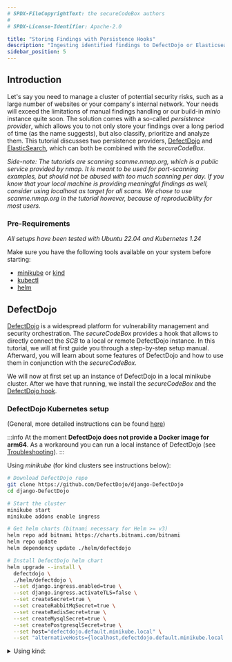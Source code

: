 ```yaml
---
# SPDX-FileCopyrightText: the secureCodeBox authors
#
# SPDX-License-Identifier: Apache-2.0

title: "Storing Findings with Persistence Hooks"
description: "Ingesting identified findings to DefectDojo or Elasticsearch"
sidebar_position: 5
---
```


## Introduction 

Let's say you need to manage a cluster of potential security risks, such as a large number of websites or
your company's internal network. Your needs will exceed the limitations of manual findings handling or our build-in
*minio* instance quite soon. The solution comes with a so-called *persistence provider*, which allows you to not only
store your findings over a long period of time (as the name suggests), but also classify, prioritize and analyze 
them. This tutorial discusses two persistence providers, [DefectDojo](#defectdojo) and [ElasticSearch](#elasticsearch), 
which can both be combined with the *secureCodeBox*.

*Side-note: The tutorials are scanning scanme.nmap.org, which is a public service provided by nmap. It is meant
to be used for port-scanning examples, but should not be abused with too much scanning per day. If you know that
your local machine is providing meaningful findings as well, consider using *localhost* as target for all scans.
We chose to use scanme.nmap.org in the tutorial however, because of reproducibility for most users.*

### Pre-Requirements
*All setups have been tested with Ubuntu 22.04 and Kubernetes 1.24*

Make sure you have the following tools available on your system before starting:
* [minikube](https://kubernetes.io/de/docs/tasks/tools/install-minikube/) or [kind](https://kind.sigs.k8s.io/docs/user/quick-start/#installation) 
* [kubectl](https://kubernetes.io/docs/tasks/tools/install-kubectl-linux/)
* [helm](https://helm.sh/docs/intro/install/)

## DefectDojo

[DefectDojo](https://github.com/DefectDojo/django-DefectDojo) is a widespread platform for vulnerability management
and security orchestration. The *secureCodeBox* provides a hook that allows to directly connect the *SCB* to a local
or remote DefectDojo instance. In this tutorial, we will at first guide you through a step-by-step setup manual.
Afterward, you will learn about some features of DefectDojo and how to use them in conjunction with the
*secureCodeBox*.

We will now at first set up an instance of DefectDojo in a local minikube cluster. After we have that running,
we install the *secureCodeBox* and the [DefectDojo hook](https://www.securecodebox.io/docs/hooks/defectdojo/).

### DefectDojo Kubernetes setup 

(General, more detailed instructions can be found [here](https://github.com/DefectDojo/django-DefectDojo/blob/dev/readme-docs/KUBERNETES.md))

:::info
At the moment **DefectDojo does not provide a Docker image for arm64**. As a workaround you can run a local instance
of DefectDojo (see [Troubleshooting](#troubleshooting)).
:::

Using *minikube* (for kind clusters see instructions below):
```bash
# Download DefectDojo repo
git clone https://github.com/DefectDojo/django-DefectDojo
cd django-DefectDojo

# Start the cluster
minikube start
minikube addons enable ingress

# Get helm charts (bitnami necessary for Helm >= v3)
helm repo add bitnami https://charts.bitnami.com/bitnami
helm repo update
helm dependency update ./helm/defectdojo

# Install DefectDojo helm chart
helm upgrade --install \
  defectdojo \
  ./helm/defectdojo \
  --set django.ingress.enabled=true \
  --set django.ingress.activateTLS=false \
  --set createSecret=true \
  --set createRabbitMqSecret=true \
  --set createRedisSecret=true \
  --set createMysqlSecret=true \
  --set createPostgresqlSecret=true \
  --set host="defectdojo.default.minikube.local" \
  --set "alternativeHosts={localhost,defectdojo.default.minikube.local:8080,defectdojo-django.default.svc}"
```

<details>
<summary>Using kind:</summary>
```shell
git clone https://github.com/DefectDojo/django-DefectDojo
cd django-DefectDojo

kind create cluster

helm repo add bitnami https://charts.bitnami.com/bitnami
helm repo update
helm dependency update ./helm/defectdojo

helm upgrade --install \
  defectdojo \
  ./helm/defectdojo \
  --set django.ingress.enabled=true \
  --set django.ingress.activateTLS=false \
  --set createSecret=true \
  --set createRabbitMqSecret=true \
  --set createRedisSecret=true \
  --set createMysqlSecret=true \
  --set createPostgresqlSecret=true \
  --set host="defectdojo.default.kind.local" \
  --set "alternativeHosts={localhost,defectdojo.default.kind.local:8080,defectdojo-django.default.svc}"
```
</details>

After a while, you should see that all pods are running:
```bash
kubectl get pods
```

To access DefectDojo locally, you probably need to add the following lines to `/etc/hosts`:
```text
# Minikube
::1       defectdojo.default.minikube.local
127.0.0.1 defectdojo.default.minikube.local
# Kind
::1       defectdojo.default.kind.local
127.0.0.1 defectdojo.default.kind.local
```

Now, retrieve the admin password:
```bash
echo "DefectDojo admin password: $(kubectl \
      get secret defectdojo \
      --namespace=default \
      --output jsonpath='{.data.DD_ADMIN_PASSWORD}' \
      | base64 --decode)"
```

After that, we can port-forward the DefectDojo service and thereby verify that the installation was successful:
```bash
kubectl port-forward --namespace=default service/defectdojo-django 8080:80
```

We are finally ready to access our DefectDojo instance! In your browser, switch to 
[defectdojo.default.minikube.local:8080](http://defectdojo.default.minikube.local:8080) or
[defectdojo.default.kind.local:8080](http://defectdojo.default.kind.local:8080). 
You should see the DefectDojo login mask. 
Enter `admin` as username and type the password that you received in the step before.
Once logged in, you need to get your *API v2 Key*. Click on the person symbol in the upper-right corner and choose
*API v2 Key*. There should be a line like `Your current API key is abcdef123456789...`. Save it for later.

### secureCodeBox setup
(General setup instructions can be found [here](https://www.securecodebox.io/docs/getting-started/installation))

At first, we install the operator and a scanner:
```bash
# Install the operator
helm repo add secureCodeBox https://charts.securecodebox.io
kubectl create namespace securecodebox-system
helm --namespace securecodebox-system upgrade --install securecodebox-operator oci://ghcr.io/securecodebox/helm/operator

# Create a namespace for scanning - makes it easier to read logs if something went wrong
kubectl create namespace scanning
# Install nmap scanner for the later tutorial steps
helm upgrade --namespace scanning --install nmap oci://ghcr.io/securecodebox/helm/nmap
```

To install the DefectDojo hook, we need to create a secret with the API v2 Key we retrieved before:
```bash
kubectl create secret generic defectdojo-credentials -n scanning \
  --from-literal="username=admin" --from-literal="apikey=<APIv2KEY>"
```

Finally, we can install the DefectDojo hook via helm:
```bash
helm upgrade --namespace scanning --install dd oci://ghcr.io/securecodebox/helm/persistence-defectdojo
```

To verify that everything works, we now start an nmap scan and check that its results are uploaded to our DefectDojo
instance. Create the following file:
```yaml title="scan.yaml"
# scan.yaml
# SPDX-FileCopyrightText: the secureCodeBox authors
#
# SPDX-License-Identifier: Apache-2.0

apiVersion: "execution.securecodebox.io/v1"
kind: Scan
metadata:
  name: "nmap-scanme.nmap.org"
spec:
  scanType: "nmap"
  parameters:
    - scanme.nmap.org
```

We then apply it via:
```bash
kubectl apply -n scanning -f scan.yaml
```

If everything was set up correctly, you should see an *nmap-scanme.nmap.org* engagement in the DefectDojo engagements
dashboard after a while. If you experience any problems, you may find advice in the 
[troubleshooting](#troubleshooting) section at the end.

### Managing findings via the secureCodeBox and DefectDojo
To give you an idea of what a workflow with the *secureCodeBox* and DefectDojo might look like, we will take a glance at
DefectDojo's findings de-duplication ability. When scanning the same target multiple times, e.g. with a 
[scheduled scan](https://www.securecodebox.io/docs/how-tos/automatically-repeating-scans), we do not want to get 
notified about findings that are duplicates of already existing ones. DefectDojo handles this for us, 
let us try it out:

1. At first, make sure to activate 
[De-Duplication in DefectDojo](https://defectdojo.github.io/django-DefectDojo/usage/features/#global-configuration):
In your DefectDojo instance, click on the settings symbol in the menu bar at the left. Select *Systems Settings*. 
Next, tick the checkbox next to *Deduplicate findings*. 
![defectdojo-deduplication](/img/docs/how-tos/dd-deduplicate.png)

2. Let us now verify that if we run an identical scan again, the amount of active findings does not change.

Delete the scan from before in kubernetes. Note that this does not affect DefectDojo.
```bash
kubectl delete scan nmap-scanme.nmap.org -n scanning
```
Re-apply it via kubectl:
```bash
kubectl apply -f scan.yaml -n scanning 
```

After scan and DefectDojo hook have finished, check again your local DefectDojo instance. There should not be
any new *Active Findings*. You can still find the duplicates under *Findings -> View All Findings*.

### Advanced use-case: Hook annotations

It is possible to overwrite the 
[default values](https://www.securecodebox.io/docs/hooks/defectdojo#additional-chart-configurations) 
that the DefectDojo hook uses to create products and engagements.
This is especially handy when using the *secureCodeBox* 
[Autodiscovery](https://www.securecodebox.io/docs/how-tos/autodiscovery) or 
[CascadingScans](https://www.securecodebox.io/docs/api/crds/cascading-rule) to annotate your scans with useful
names and to keep track of their origin. For the Autodiscovery, there are already pre-defined values that can be found
[here](https://github.com/secureCodeBox/secureCodeBox/blob/main/auto-discovery/kubernetes/values.yaml#L40).

To get you started with a simple example, we will now create an annotation in a manually executed scan. 
Create the following file:
```yaml title="scanAnnotation.yaml"
# scanAnnotation.yaml
# SPDX-FileCopyrightText: the secureCodeBox authors
#
# SPDX-License-Identifier: Apache-2.0

apiVersion: "execution.securecodebox.io/v1"
kind: Scan
metadata:
  name: "nmap-scanme.nmap.org-annotation"
  annotations:
    defectdojo.securecodebox.io/product-name: "Annotation Example"
spec:
  scanType: "nmap"
  parameters:
    - scanme.nmap.org
```

Execute it via kubectl:
```bash
kubectl apply -n scanning -f scanAnnotation.yaml
```

After a while you should see a new engagement in your DefectDojo instance with product name `Annotation Example`.

## ElasticSearch

[ElasticSearch](https://www.elastic.co/de/elasticsearch/) enables users to store and search pretty much any possible 
kind of data. [Kibana](https://www.elastic.co/de/kibana/) provides a graphical user interface to easily access the data
stored in ElasticSearch. Using them in combination with the *secureCodeBox* is simpler than using DefectDojo, as
the [persistence-elastic hook](https://www.securecodebox.io/docs/hooks/elasticsearch) comes with 
a ready-to-use ElasticSearch and Kibana instance.

### Setup

At first, we create a cluster and the *secureCodeBox* namespace and operator:
```bash
minikube start

helm --namespace securecodebox-system --create-namespace upgrade --install securecodebox-operator oci://ghcr.io/securecodebox/helm/operator
```

Next, we simply install an exemplary scanner and the *persistence-elastic* hook. Note that Kibana is enabled by default.
```bash
# Scanner and ElasticSearch should be in the same namespace
kubectl create namespace elastic
helm --namespace elastic upgrade --install nmap oci://ghcr.io/securecodebox/helm/nmap
helm --namespace elastic upgrade --install persistence-elastic oci://ghcr.io/securecodebox/helm/persistence-elastic
```

That's it! Let us run an example scan (same as above for DefectDojo):
```yaml title="scan.yaml"
# scan.yaml
# SPDX-FileCopyrightText: the secureCodeBox authors
#
# SPDX-License-Identifier: Apache-2.0

apiVersion: "execution.securecodebox.io/v1"
kind: Scan
metadata:
  name: "nmap-scanme.nmap.org"
spec:
  scanType: "nmap"
  parameters:
    - scanme.nmap.org
```

Apply it via kubectl:
```bash
kubectl apply -n elastic -f scan.yaml
```

After the scan has finished, you can view the findings in Kibana. Create a port-forward:
```bash
kubectl port-forward -n elastic services/persistence-elastic-kibana 5601:5601
```

You can now go to [localhost:5601](http://localhost:5601) and access your data in the Kibana instance!

### Managing findings via the secureCodeBox and Kibana

Note that unlike DefectDojo, ElasticSearch does not automatically handle duplicated findings. However, you can find 
pre-defined dashboards for some scanners implemented in the *secureCodeBox*, which makes visualizing their results
straightforward. You can find a list of all available dashboards under 
[/app/dashboards#/list](http://localhost:5601/app/dashboards#/list) in your local Kibana instance.

### Using DefectDojo and ElasticSearch simultaneously

It is possible to use DefectDojo and ElasticSearch at the same time. 
[Note that DefectDojo overwrites the findings of the SCB with its own format by default](https://github.com/secureCodeBox/secureCodeBox/blob/83088ca4a51b76ab15c88510f1f52877ab08fd9c/hooks/persistence-defectdojo/values.yaml#L43).
So when using multiple persistence providers, hook execution order does matter. The problem can be solved in two
ways: Either use the [hook order functionality](https://www.securecodebox.io/docs/how-tos/hooks/#hook-order) or
set DefectDojo to [read-only mode](https://www.securecodebox.io/docs/hooks/defectdojo/#read-only-mode).


## Troubleshooting

<details>
<summary>Troubleshooting</summary>

Connecting the SCB to a persistence provider, especially DefectDojo, can sometimes be a bit tricky. The following tips might help in case that something went wrong:

- **Waiting:** It takes some time for the DefectDojo or Kibana instance to come up. You might also have to refresh several times in order to connect to localhost after the port-forward.

- **Verbose logging:** You can view verbose output for everything in your cluster, for example via [stern](https://github.com/wercker/stern). For the following steps, you have to have [krew](https://krew.sigs.k8s.io/docs/user-guide/setup/install/#bash) installed:

  ```shell
  kubectl krew install stern
  # View all logs in default namespace:
  kubectl stern .*
  # View for a specific namespace
  kubectl stern .* --namespace scanning
  ```

- **Re-Installation of DefectDojo:** Note that if anything went wrong, and you have to re-install DefectDojo in the cluster, the _createSecret_ flags in the values.yaml file of DefectDojo must not be set. You can find more details [here](https://github.com/DefectDojo/django-DefectDojo/blob/dev/readme-docs/KUBERNETES.md#re-install-the-chart).

- **Server error in DefectDojo:** Make sure that all pods are running. If you are continuing to experience errors after a re-installation, consider using a different cluster manager (e.g., kind instead of minikube).

- **Using a local instance of DefectDojo rather than Kubernetes:** If nothing helps, you still have the option to run DefectDojo outside your cluster (instructions [here](https://github.com/DefectDojo/django-DefectDojo#quick-start)). After that, you can connect the DefectDojo hook treating it like a _remote_ instance of DefectDojo. The helm install command for the hook would look like this:

  ```shell
  # $YOURLOCALIP should look something like http://192.168.2.242:8080
  helm upgrade --install persistence-defectdojo oci://ghcr.io/securecodebox/helm/persistence-defectdojo \
      --set="defectdojo.url=$YOURLOCALIP"
  ```

- **Increasing cluster resources:** Running a lot of pods at the same time can be resource-intensive. If you find that your persistence providers are not reacting in appropriate time, you might want to increase the number of CPUs and memory usage for your minikube cluster:

  ```shell
  # If you already created a cluster, you most likely have to delete it at first
  minikube stop
  minikube delete
  # Create a new cluster with more resources
  minikube start --memory 8192 --cpus 4
  ```

</details>

